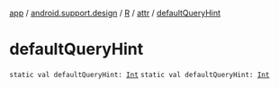 [app](../../../index.md) / [android.support.design](../../index.md) / [R](../index.md) / [attr](index.md) / [defaultQueryHint](./default-query-hint.md)

# defaultQueryHint

`static val defaultQueryHint: `[`Int`](https://kotlinlang.org/api/latest/jvm/stdlib/kotlin/-int/index.html)
`static val defaultQueryHint: `[`Int`](https://kotlinlang.org/api/latest/jvm/stdlib/kotlin/-int/index.html)